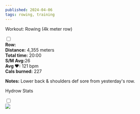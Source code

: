 ```yaml
---
published: 2024-04-06
tags: rowing, training
---
```

<!-- The label acts as the "button" -->
<label for="expandGrid46" class="grid-label">Workout: Rowing (4k meter row)</label>

<!-- The checkbox is hidden but its state is used to control the grid -->
<input type="checkbox" id="expandGrid46" class="grid-toggle" />

<!-- The grid container -->
<div class="grid">
  <div class="grid-inner">
    <!-- Content goes here -->
 <b>Row:</b><br>
 <b>Distance:</b> 4,355 meters<br>
 <b>Total time:</b> 20:00<br>
 <b>S/M Avg:</b>26<br>
 <b>Avg &hearts;:</b> 121 bpm<br>
 <b>Cals burned:</b> 227<br>

<b>Notes:</b> Lower back & shoulders def sore from yesterday's row.
  </div>
</div>


<!-- The label acts as the "button" -->
<label for="expandGrid46-2" class="grid-label">Hydrow Stats</label>

<!-- The checkbox is hidden but its state is used to control the grid -->
<input type="checkbox" id="expandGrid46-2" class="grid-toggle" />

<!-- The grid container -->
<div class="grid">
  <div class="grid-inner">
    <!-- Content goes here -->
    <img src="/img/training/04-06-24-workout.webp">
  </div>
</div>